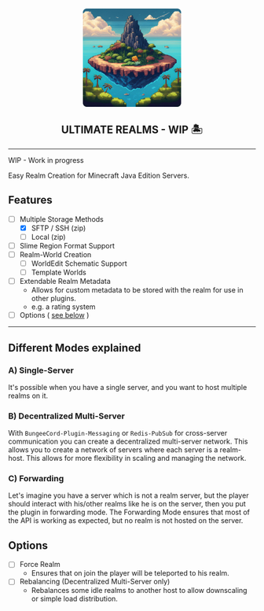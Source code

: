 <p align="center" style='text-align: center; margin-top: 2rem'>
<br />
<img src=".github/assets/logo.jpg" alt="The logo was created with Adobe Firefly 3 on 16.09.24 with Pixel art of paradise island floating in the sky, background in retro style for 8 bit game 3">
</p>
<h2 align="center"> ULTIMATE REALMS - WIP 🏝️ </h2>


---
WIP - Work in progress


Easy Realm Creation for Minecraft Java Edition Servers.

## Features

- [ ] Multiple Storage Methods
    - [x] SFTP / SSH (zip)
    - [ ] Local (zip)
-  [ ] Slime Region Format Support
- [ ] Realm-World Creation
    - [ ] WorldEdit Schematic Support
    - [ ] Template Worlds
- [ ] Extendable Realm Metadata
    - Allows for custom metadata to be stored with the realm for use in other plugins.
    - e.g. a rating system
- [ ] Options ( [see below](#options) )

---

## Different Modes explained

### A) Single-Server

It's possible when you have a single server, and you want to host multiple realms on it.

### B) Decentralized Multi-Server

With `BungeeCord-Plugin-Messaging` or `Redis-PubSub` for cross-server communication you can create a decentralized
multi-server network. This allows you to create a network of servers where each server is a realm-host.
This allows for more flexibility in scaling and managing the network.

### C) Forwarding

Let's imagine you have a server which is not a realm server, but the player should interact with his/other realms like
he is on the server, then you put the plugin in forwarding mode.
The Forwarding Mode ensures that most of the API is working as expected, but no realm is not hosted on the server.

## Options

- [ ] Force Realm
    - Ensures that on join the player will be teleported to his realm.
- [ ] Rebalancing (Decentralized Multi-Server only)
    - Rebalances some idle realms to another host to allow downscaling or simple load distribution.








